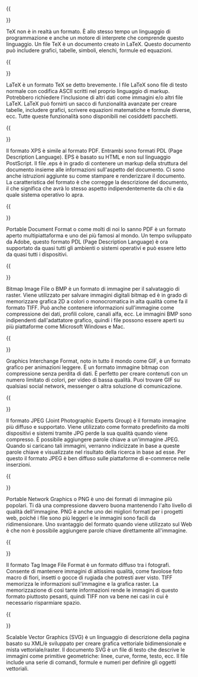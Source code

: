 ﻿---
translation: true
deploy: false
---


{{<section TEX>}}

TeX non è in realtà un formato. È allo stesso tempo un linguaggio di programmazione e anche un motore di interprete che comprende questo linguaggio. Un file TeX è un documento creato in LaTeX. Questo documento può includere grafici, tabelle, simboli, elenchi, formule ed equazioni.

{{<section LATEX>}}

LaTeX è un formato TeX se detto brevemente. I file LaTeX sono file di testo normale con codifica ASCII scritti nel proprio linguaggio di markup. Potrebbero richiedere l'inclusione di altri dati come immagini e/o altri file LaTeX. LaTeX può fornirti un sacco di funzionalità avanzate per creare tabelle, includere grafici, scrivere equazioni matematiche e formule diverse, ecc. Tutte queste funzionalità sono disponibili nei cosiddetti pacchetti.

{{<section XPS>}}

Il formato XPS è simile al formato PDF. Entrambi sono formati PDL (Page Description Language). EPS è basato su HTML e non sul linguaggio PostScript. Il file .eps è in grado di contenere un markup della struttura del documento insieme alle informazioni sull'aspetto del documento. Ci sono anche istruzioni aggiunte su come stampare e renderizzare il documento. La caratteristica del formato è che corregge la descrizione del documento, il che significa che avrà lo stesso aspetto indipendentemente da chi e da quale sistema operativo lo apra.

{{<section PDF>}}

Portable Document Format o come molti di noi lo sanno PDF è un formato aperto multipiattaforma e uno dei più famosi al mondo. Un tempo sviluppato da Adobe, questo formato PDL (Page Description Language) è ora supportato da quasi tutti gli ambienti o sistemi operativi e può essere letto da quasi tutti i dispositivi.

{{<section BMP>}}

Bitmap Image File o BMP è un formato di immagine per il salvataggio di raster. Viene utilizzato per salvare immagini digitali bitmap ed è in grado di memorizzare grafica 2D a colori o monocromatica in alta qualità come fa il formato TIFF. Può anche contenere informazioni sull'immagine come compressione dei dati, profili colore, canali alfa, ecc. Le immagini BMP sono indipendenti dall'adattatore grafico, quindi i file possono essere aperti su più piattaforme come Microsoft Windows e Mac.


{{<section GIF>}}

Graphics Interchange Format, noto in tutto il mondo come GIF, è un formato grafico per animazioni leggere. È un formato immagine bitmap con compressione senza perdita di dati. È perfetto per creare contenuti con un numero limitato di colori, per video di bassa qualità. Puoi trovare GIF su qualsiasi social network, messenger o altra soluzione di comunicazione.

{{<section JPEG>}}

Il formato JPEG (Joint Photographic Experts Group) è il formato immagine più diffuso e supportato. Viene utilizzato come formato predefinito da molti dispositivi e sistemi tramite JPG perde la sua qualità quando viene compresso. È possibile aggiungere parole chiave a un'immagine JPEG. Quando si caricano tali immagini, verranno indicizzate in base a queste parole chiave e visualizzate nel risultato della ricerca in base ad esse. Per questo il formato JPEG è ben diffuso sulle piattaforme di e-commerce nelle inserzioni.

{{<section PNG>}}

Portable Network Graphics o PNG è uno dei formati di immagine più popolari. Ti dà una compressione davvero buona mantenendo l'alto livello di qualità dell'immagine. PNG è anche uno dei migliori formati per i progetti web, poiché i file sono più leggeri e le immagini sono facili da ridimensionare. Uno svantaggio del formato quando viene utilizzato sul Web è che non è possibile aggiungere parole chiave direttamente all'immagine.

{{<section TIFF>}}

Il formato Tag Image File Format è un formato diffuso tra i fotografi. Consente di mantenere immagini di altissima qualità, come favolose foto macro di fiori, insetti o gocce di rugiada che potresti aver visto. TIFF memorizza le informazioni sull'immagine e la grafica raster. La memorizzazione di così tante informazioni rende le immagini di questo formato piuttosto pesanti, quindi TIFF non va bene nei casi in cui è necessario risparmiare spazio.

{{<section SVG>}}

Scalable Vector Graphics (SVG) è un linguaggio di descrizione della pagina basato su XML/è sviluppato per creare grafica vettoriale bidimensionale e mista vettoriale/raster. Il documento SVG è un file di testo che descrive le immagini come primitive geometriche: linee, curve, forme, testo, ecc. Il file include una serie di comandi, formule e numeri per definire gli oggetti vettoriali.
